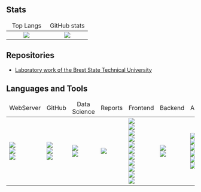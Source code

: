 ## Stats

<table width="100%">
	<thead width="100%">
		<tr width="100%">
			<td width="50%" align="center">Top Langs</td>
			<td width="50%" align="center">GitHub stats</td>
		</tr>
	</thead>
	<tbody>
		<tr>
			<td align="center">
				<img src="https://github-readme-stats.vercel.app/api/top-langs/?username=Pavel-Innokentevich-Galanin&layout=compact&theme=dark&langs_count=10&bg_color=0d1117&text_color=ffffff&border_radius=32px" />
			</td>
			<td align="center">
				<img src="https://github-readme-stats.vercel.app/api?username=Pavel-Innokentevich-Galanin&count_private=true&show_icons=true&bg_color=0d1117&text_color=ffffff&border_radius=32px" />
			</td>
		</tr>
	</tbody>
</table>

## Repositories
- [Laboratory work of the Brest State Technical University](BrSTU.md)

## Languages and Tools

<table width="100%">
	<thead width="100%">
		<tr width="100%">
			<td width="14.285%" align="center">WebServer</td>
			<td width="14.285%" align="center">GitHub</td>
			<td width="14.285%" align="center">Data Science</td>
			<td width="14.285%" align="center">Reports</td>
			<td width="14.285%" align="center">Frontend</td>
			<td width="14.285%" align="center">Backend</td>
			<td width="14.285%" align="center">Apps</td>
		</tr>
	</thead>
	<tbody border="0">
		<tr border="0">
			<td>
				<img src="https://img.shields.io/badge/-cPanel-black?style=for-the-badge&logo=cpanel" /> <br />
				<img src="https://img.shields.io/badge/-Linux-black?style=for-the-badge&logo=linux" /> <br />
				<img src="https://img.shields.io/badge/-BaSH-black?style=for-the-badge&logo=bash" /> <br />
			</td>
			<td>
				<img src="https://img.shields.io/badge/-Jekyll-black?style=for-the-badge&logo=jekyll" /> <br />
				<img src="https://img.shields.io/badge/-Markdown-black?style=for-the-badge&logo=markdown" /> <br />
				<img src="https://img.shields.io/badge/-Jupyter-black?style=for-the-badge&logo=jupyter" /> <br />
			</td>
			<td>
				<img src="https://img.shields.io/badge/-Jupyter-black?style=for-the-badge&logo=jupyter" /> <br />
				<img src="https://img.shields.io/badge/-Python-black?style=for-the-badge&logo=python&logoColor=ffd242" /> <br />
			</td>
			<td>
				<img src="https://img.shields.io/badge/-LaTeX-black?style=for-the-badge&logo=latex" /> <br />
			</td>
			<td>
				<img src="https://img.shields.io/badge/-npm-black?style=for-the-badge&logo=npm" /> <br />
				<img src="https://img.shields.io/badge/-Gulp-black?style=for-the-badge&logo=gulp" /> <br />
				<img src="https://img.shields.io/badge/-WebPack-black?style=for-the-badge&logo=webpack" /> <br />
				<img src="https://img.shields.io/badge/-JavaScript-black?style=for-the-badge&logo=javascript" /> <br />
				<img src="https://img.shields.io/badge/-HTML-black?style=for-the-badge&logo=html" /> <br />
				<img src="https://img.shields.io/badge/-CSS-black?style=for-the-badge&logo=css" /> <br />
				<img src="https://img.shields.io/badge/-SASS-black?style=for-the-badge&logo=sass" /> <br />
				<img src="https://img.shields.io/badge/-LESS-black?style=for-the-badge&logo=less" /> <br />
				<img src="https://img.shields.io/badge/-PUG-black?style=for-the-badge&logo=pug" /> <br />
				<img src="https://img.shields.io/badge/-Bootstrap-black?style=for-the-badge&logo=bootstrap" /> <br />
				<img src="https://img.shields.io/badge/-FontAwesome-black?style=for-the-badge&logo=fontawesome" /> <br />
			</td>
			<td>
				<img src="https://img.shields.io/badge/-PHP-black?style=for-the-badge&logo=php" /> <br />
				<img src="https://img.shields.io/badge/-MySQL-black?style=for-the-badge&logo=mysql" /> <br />
			</td>
			<td>
				<img src="https://img.shields.io/badge/-C-black?style=for-the-badge&logo=C" /> <br />
				<img src="https://img.shields.io/badge/-C++-black?style=for-the-badge&logo=C%2b%2b&logoColor=004481" /> <br />
				<img src="https://img.shields.io/badge/-C%23-black?style=for-the-badge&logo=C" /> <br />
				<img src="https://img.shields.io/badge/-XAML-black?style=for-the-badge&logo=XAML" /> <br />
				<img src="https://img.shields.io/badge/-BaSH-black?style=for-the-badge&logo=bash" /> <br />
				<img src="https://img.shields.io/badge/-cmd-black?style=for-the-badge&logo=cmd" /> <br />
			</td>	
		</tr>
	</tbody>
</table>
